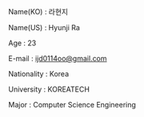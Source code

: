 Name(KO) : 라현지

Name(US) : Hyunji Ra

Age : 23

E-mail : ijd0114oo@gmail.com

Nationality : Korea

University : KOREATECH

Major : Computer Science Engineering
